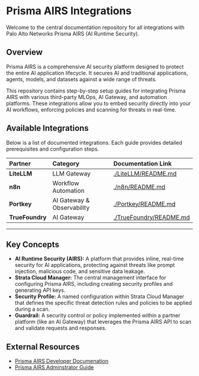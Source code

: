 # Prisma AIRS Integrations

Welcome to the central documentation repository for all integrations with Palo Alto Networks Prisma AIRS (AI Runtime Security).

## Overview

Prisma AIRS is a comprehensive AI security platform designed to protect the entire AI application lifecycle. It secures AI and traditional applications, agents, models, and datasets against a wide range of threats.

This repository contains step-by-step setup guides for integrating Prisma AIRS with various third-party MLOps, AI Gateway, and automation platforms. These integrations allow you to embed security directly into your AI workflows, enforcing policies and scanning for threats in real-time.

## Available Integrations

Below is a list of documented integrations. Each guide provides detailed prerequisites and configuration steps.

| Partner | Category | Documentation Link |
| :--- | :--- | :--- |
| **LiteLLM** | LLM Gateway | [./LiteLLM/README.md](./LiteLLM/README.md) |
| **n8n** | Workflow Automation | [./n8n/README.md](./n8n/README.md) |
| **Portkey** | AI Gateway & Observability | [./Portkey/README.md](./portkey/README.md) |
| **TrueFoundry** | AI Gateway | [./TrueFoundry/README.md](./TrueFoundry/README.md) |


---

## Key Concepts

* **AI Runtime Security (AIRS):** A platform that provides inline, real-time security for AI applications, protecting against threats like prompt injection, malicious code, and sensitive data leakage.
* **Strata Cloud Manager:** The central management interface for configuring Prisma AIRS, including creating security profiles and generating API keys.
* **Security Profile:** A named configuration within Strata Cloud Manager that defines the specific threat detection rules and policies to be applied during a scan.
* **Guardrail:** A security control or policy implemented within a partner platform (like an AI Gateway) that leverages the Prisma AIRS API to scan and validate requests and responses.

## External Resources

* [Prisma AIRS Developer Documenation](https://pan.dev/airs)
* [Prisma AIRS Adminstrator Guide](https://docs.paloaltonetworks.com/ai-runtime-security/administration/prisma-airs-overview)
